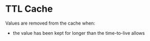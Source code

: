 # TTL Cache
Values are removed from the cache when:
- the value has been kept for longer than the time-to-live allows
